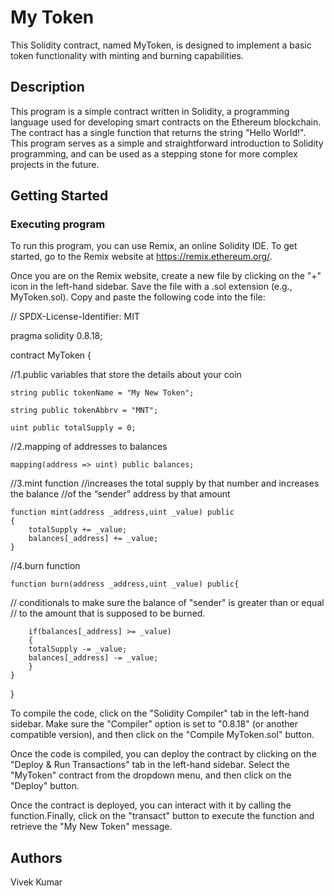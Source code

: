 # My Token

This Solidity contract, named MyToken, is designed to implement a basic token functionality with minting and burning capabilities.

## Description

This program is a simple contract written in Solidity, a programming language used for developing smart contracts on the Ethereum blockchain. The contract has a single function that returns the string "Hello World!". This program serves as a simple and straightforward introduction to Solidity programming, and can be used as a stepping stone for more complex projects in the future.

## Getting Started

### Executing program

To run this program, you can use Remix, an online Solidity IDE. To get started, go to the Remix website at https://remix.ethereum.org/.

Once you are on the Remix website, create a new file by clicking on the "+" icon in the left-hand sidebar. Save the file with a .sol extension (e.g., MyToken.sol). Copy and paste the following code into the file:

// SPDX-License-Identifier: MIT

pragma solidity 0.8.18;

contract MyToken 
{


//1.public variables that store the details about your coin

    string public tokenName = "My New Token";
    
    string public tokenAbbrv = "MNT";
    
    uint public totalSupply = 0;

//2.mapping of addresses to balances 

    mapping(address => uint) public balances;

//3.mint function
//increases the total supply by that number and increases the balance 
//of the “sender” address by that amount

    function mint(address _address,uint _value) public
    {
        totalSupply += _value;
        balances[_address] += _value;
    }

//4.burn function

    function burn(address _address,uint _value) public{

//  conditionals to make sure the balance of "sender" is greater than or equal 
// to the amount that is supposed to be burned.

        if(balances[_address] >= _value)
        {
        totalSupply -= _value;
        balances[_address] -= _value;
        }
    }

}

To compile the code, click on the "Solidity Compiler" tab in the left-hand sidebar. Make sure the "Compiler" option is set to "0.8.18" (or another compatible version), and then click on the "Compile MyToken.sol" button.

Once the code is compiled, you can deploy the contract by clicking on the "Deploy & Run Transactions" tab in the left-hand sidebar. Select the "MyToken" contract from the dropdown menu, and then click on the "Deploy" button.

Once the contract is deployed, you can interact with it by calling the  function.Finally, click on the "transact" button to execute the function and retrieve the "My New Token" message.

## Authors

Vivek Kumar
